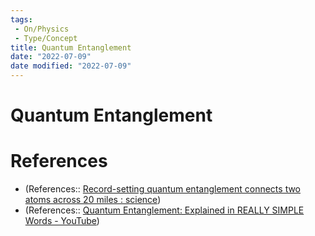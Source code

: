 ```yaml
---
tags:
 - On/Physics
 - Type/Concept
title: Quantum Entanglement
date: "2022-07-09"
date modified: "2022-07-09"
---
```


# Quantum Entanglement
# References
- (References:: [Record-setting quantum entanglement connects two atoms across 20 miles : science](https://www.reddit.com/r/science/comments/vu7s81/recordsetting_quantum_entanglement_connects_two/ifcakl5/?utm_source=share&utm_medium=ios_app&utm_name=iossmf&context=3))
- (References:: [Quantum Entanglement: Explained in REALLY SIMPLE Words - YouTube](https://www.youtube.com/watch?v=fkAAbXPEAtU))
